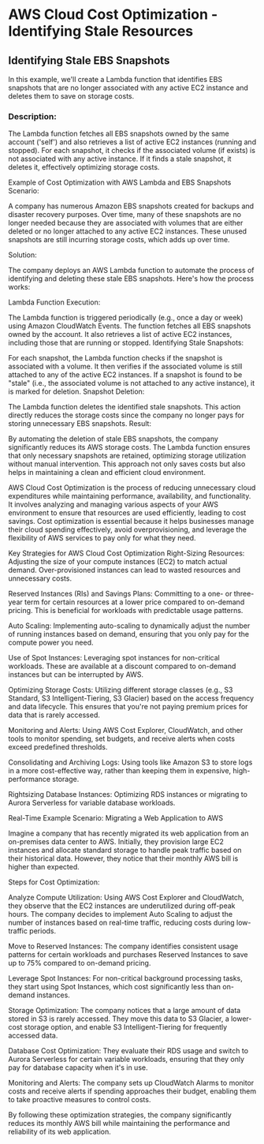 # AWS Cloud Cost Optimization - Identifying Stale Resources

## Identifying Stale EBS Snapshots

In this example, we'll create a Lambda function that identifies EBS snapshots that are no longer associated with any active EC2 instance and deletes them to save on storage costs.

### Description:

The Lambda function fetches all EBS snapshots owned by the same account ('self') and also retrieves a list of active EC2 instances (running and stopped). For each snapshot, it checks if the associated volume (if exists) is not associated with any active instance. If it finds a stale snapshot, it deletes it, effectively optimizing storage costs.


Example of Cost Optimization with AWS Lambda and EBS Snapshots
Scenario:

A company has numerous Amazon EBS snapshots created for backups and disaster recovery purposes. Over time, many of these snapshots are no longer needed because they are associated with volumes that are either deleted or no longer attached to any active EC2 instances. These unused snapshots are still incurring storage costs, which adds up over time.

Solution:

The company deploys an AWS Lambda function to automate the process of identifying and deleting these stale EBS snapshots. Here's how the process works:

Lambda Function Execution:

The Lambda function is triggered periodically (e.g., once a day or week) using Amazon CloudWatch Events.
The function fetches all EBS snapshots owned by the account.
It also retrieves a list of active EC2 instances, including those that are running or stopped.
Identifying Stale Snapshots:

For each snapshot, the Lambda function checks if the snapshot is associated with a volume.
It then verifies if the associated volume is still attached to any of the active EC2 instances.
If a snapshot is found to be "stale" (i.e., the associated volume is not attached to any active instance), it is marked for deletion.
Snapshot Deletion:

The Lambda function deletes the identified stale snapshots.
This action directly reduces the storage costs since the company no longer pays for storing unnecessary EBS snapshots.
Result:

By automating the deletion of stale EBS snapshots, the company significantly reduces its AWS storage costs. The Lambda function ensures that only necessary snapshots are retained, optimizing storage utilization without manual intervention. This approach not only saves costs but also helps in maintaining a clean and efficient cloud environment.




AWS Cloud Cost Optimization is the process of reducing unnecessary cloud expenditures while maintaining performance, availability, and functionality. It involves analyzing and managing various aspects of your AWS environment to ensure that resources are used efficiently, leading to cost savings. Cost optimization is essential because it helps businesses manage their cloud spending effectively, avoid overprovisioning, and leverage the flexibility of AWS services to pay only for what they need.

Key Strategies for AWS Cloud Cost Optimization
Right-Sizing Resources: Adjusting the size of your compute instances (EC2) to match actual demand. Over-provisioned instances can lead to wasted resources and unnecessary costs.

Reserved Instances (RIs) and Savings Plans: Committing to a one- or three-year term for certain resources at a lower price compared to on-demand pricing. This is beneficial for workloads with predictable usage patterns.

Auto Scaling: Implementing auto-scaling to dynamically adjust the number of running instances based on demand, ensuring that you only pay for the compute power you need.

Use of Spot Instances: Leveraging spot instances for non-critical workloads. These are available at a discount compared to on-demand instances but can be interrupted by AWS.

Optimizing Storage Costs: Utilizing different storage classes (e.g., S3 Standard, S3 Intelligent-Tiering, S3 Glacier) based on the access frequency and data lifecycle. This ensures that you're not paying premium prices for data that is rarely accessed.

Monitoring and Alerts: Using AWS Cost Explorer, CloudWatch, and other tools to monitor spending, set budgets, and receive alerts when costs exceed predefined thresholds.

Consolidating and Archiving Logs: Using tools like Amazon S3 to store logs in a more cost-effective way, rather than keeping them in expensive, high-performance storage.

Rightsizing Database Instances: Optimizing RDS instances or migrating to Aurora Serverless for variable database workloads.

Real-Time Example
Scenario: Migrating a Web Application to AWS

Imagine a company that has recently migrated its web application from an on-premises data center to AWS. Initially, they provision large EC2 instances and allocate standard storage to handle peak traffic based on their historical data. However, they notice that their monthly AWS bill is higher than expected.

Steps for Cost Optimization:

Analyze Compute Utilization: Using AWS Cost Explorer and CloudWatch, they observe that the EC2 instances are underutilized during off-peak hours. The company decides to implement Auto Scaling to adjust the number of instances based on real-time traffic, reducing costs during low-traffic periods.

Move to Reserved Instances: The company identifies consistent usage patterns for certain workloads and purchases Reserved Instances to save up to 75% compared to on-demand pricing.

Leverage Spot Instances: For non-critical background processing tasks, they start using Spot Instances, which cost significantly less than on-demand instances.

Storage Optimization: The company notices that a large amount of data stored in S3 is rarely accessed. They move this data to S3 Glacier, a lower-cost storage option, and enable S3 Intelligent-Tiering for frequently accessed data.

Database Cost Optimization: They evaluate their RDS usage and switch to Aurora Serverless for certain variable workloads, ensuring that they only pay for database capacity when it's in use.

Monitoring and Alerts: The company sets up CloudWatch Alarms to monitor costs and receive alerts if spending approaches their budget, enabling them to take proactive measures to control costs.

By following these optimization strategies, the company significantly reduces its monthly AWS bill while maintaining the performance and reliability of its web application.






